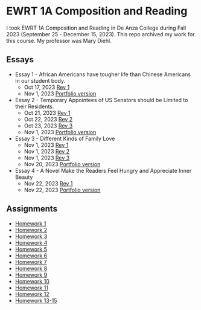 # EWRT 1A Composition and Reading
I took EWRT 1A Composition and Reading in De Anza College during Fall 2023 (September 25 - December 15, 2023). This repo archived my work for this course.
My professor was Mary Diehl.

## Essays
* Essay 1 - African Americans have tougher life than Chinese Americans in our student body.
  * Oct 17, 2023 [Rev 1](EWRT%201A%20Essay%201.pdf)
  * Nov 1, 2023 [Portfolio version](EWRT%201A%20Essay%201-Portfolio.pdf)
* Essay 2 - Temporary Appointees of US Senators should be Limited to their Residents.
  * Oct 21, 2023 [Rev 1](EWRT%201A%20Essay%202.pdf)
  * Oct 22, 2023 [Rev 2](EWRT%201A%20Essay%202-v2.pdf)
  * Oct 23, 2023 [Rev 3](EWRT%201A%20Essay%202-Portfolio.pdf)
  * Nov 1, 2023 [Portfolio version](EWRT%201A%20Essay%202-Portfolio.pdf)
* Essay 3 - Different Kinds of Family Love
  * Nov 1, 2023 [Rev 1](EWRT%201A%20Essay%203.pdf)
  * Nov 1, 2023 [Rev 2](EWRT%201A%20Essay%203-v2.pdf)
  * Nov 1, 2023 [Rev 3](EWRT%201A%20Essay%203-v3.pdf)
  * Nov 20, 2023 [Portfolio version](EWRT%201A%20Essay%203-Portfolio.pdf)
* Essay 4 - A Novel Make the Readers Feel Hungry and Appreciate Inner Beauty
  * Nov 22, 2023 [Rev 1](EWRT%201A%20Essay%204.pdf)
  * Nov 22, 2023 [Portfolio version](EWRT%201A%20Essay%204-Portfolio.pdf)

## Assignments
* [Homework 1](HW1.md)
* [Homework 2](HW2.md)
* [Homework 3](HW3.md)
* [Homework 4](HW4.md)
* [Homework 5](HW5.md)
* [Homework 6](HW6.md)
* [Homework 7](HW7.md)
* [Homework 8](HW8.md)
* [Homework 9](HW9.md)
* [Homework 10](HW10.md)
* [Homework 11](HW11.md)
* [Homework 12](HW12.md)
* [Homework 13-15](HW13-15.md)

